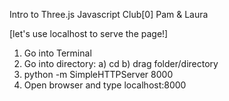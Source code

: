 Intro to Three.js
Javascript Club[0]
Pam & Laura

[let's use localhost to serve the page!]
1. Go into Terminal
2. Go into directory:
	a) cd 
	b) drag folder/directory
3. python -m SimpleHTTPServer 8000
4. Open browser and type localhost:8000
